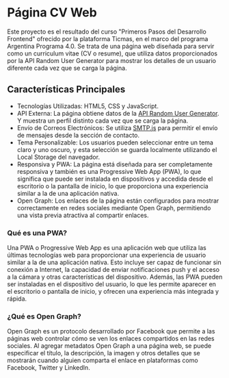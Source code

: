 # Página CV Web

Este proyecto es el resultado del curso "Primeros Pasos del Desarrollo Frontend" ofrecido por la plataforma Ticmas, en el marco del programa Argentina Programa 4.0. Se trata de una página web diseñada para servir como un curriculum vitae (CV o resume), que utiliza datos proporcionados por la API Random User Generator para mostrar los detalles de un usuario diferente cada vez que se carga la página.

## Características Principales

- Tecnologías Utilizadas: HTML5, CSS y JavaScript.
- API Externa: La página obtiene datos de la [API Random User Generator](https://randomuser.me/). Y muestra un perfil distinto cada vez que se carga la página.
- Envío de Correos Electrónicos: Se utiliza [SMTP.js](https://smtpjs.com/) para permitir el envío de mensajes desde la sección de contacto.
- Tema Personalizable: Los usuarios pueden seleccionar entre un tema claro y uno oscuro, y esta selección se guarda localmente utilizando el Local Storage del navegador.
- Responsiva y PWA: La página está diseñada para ser completamente responsiva y también es una Progressive Web App (PWA), lo que significa que puede ser instalada en dispositivos y accedida desde el escritorio o la pantalla de inicio, lo que proporciona una experiencia similar a la de una aplicación nativa.
- Open Graph: Los enlaces de la página están configurados para mostrar correctamente en redes sociales mediante Open Graph, permitiendo una vista previa atractiva al compartir enlaces.

### Qué es una PWA?

Una PWA o Progressive Web App es una aplicación web que utiliza las últimas tecnologías web para proporcionar una experiencia de usuario similar a la de una aplicación nativa. Esto incluye ser capaz de funcionar sin conexión a Internet, la capacidad de enviar notificaciones push y el acceso a la cámara y otras características del dispositivo. Además, las PWA pueden ser instaladas en el dispositivo del usuario, lo que les permite aparecer en el escritorio o pantalla de inicio, y ofrecen una experiencia más integrada y rápida.

### ¿Qué es Open Graph?

Open Graph es un protocolo desarrollado por Facebook que permite a las páginas web controlar cómo se ven los enlaces compartidos en las redes sociales. Al agregar metadatos Open Graph a una página web, se puede especificar el título, la descripción, la imagen y otros detalles que se mostrarán cuando alguien comparta el enlace en plataformas como Facebook, Twitter y LinkedIn.
